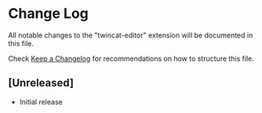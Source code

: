 # Change Log

All notable changes to the "twincat-editor" extension will be documented in this file.

Check [Keep a Changelog](http://keepachangelog.com/) for recommendations on how to structure this file.

## [Unreleased]

- Initial release